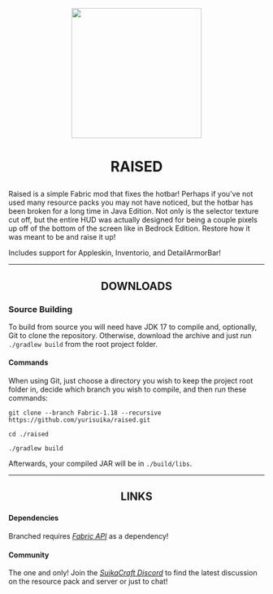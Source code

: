 <p align="center"><img src="https://github.com/yurisuika/Raised/blob/Fabric-1.18/src/main/resources/assets/raised/icon.png?raw=true" width="256" height="256"></p>

# <p align="center">RAISED</p>

Raised is a simple Fabric mod that fixes the hotbar! Perhaps if you've not used many resource packs you may not have noticed, but the hotbar has been broken for a long time in Java Edition. Not only is the selector texture cut off, but the entire HUD was actually designed for being a couple pixels up off of the bottom of the screen like in Bedrock Edition. Restore how it was meant to be and raise it up!

Includes support for Appleskin, Inventorio, and DetailArmorBar!

---

## <p align="center">DOWNLOADS</p>

### Source Building

To build from source you will need have JDK 17 to compile and, optionally, Git to clone the repository. Otherwise, download the archive and just run `./gradlew build` from the root project folder.

#### Commands

When using Git, just choose a directory you wish to keep the project root folder in, decide which branch you wish to compile, and then run these commands:

```shell script
git clone --branch Fabric-1.18 --recursive https://github.com/yurisuika/raised.git

cd ./raised

./gradlew build
```

Afterwards, your compiled JAR will be in `./build/libs`.

---

## <p align="center">LINKS</p>

#### Dependencies

Branched requires *[Fabric API](https://www.curseforge.com/minecraft/mc-mods/fabric-api)* as a dependency!

#### Community

The one and only! Join the *[SuikaCraft Discord](https://discord.gg/0zdNEkQle7Qg9C1H)* to find the latest discussion on the resource pack and server or just to chat!

